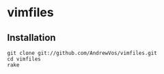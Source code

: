 vimfiles
========

Installation
------------
```
git clone git://github.com/AndrewVos/vimfiles.git
cd vimfiles
rake
```
